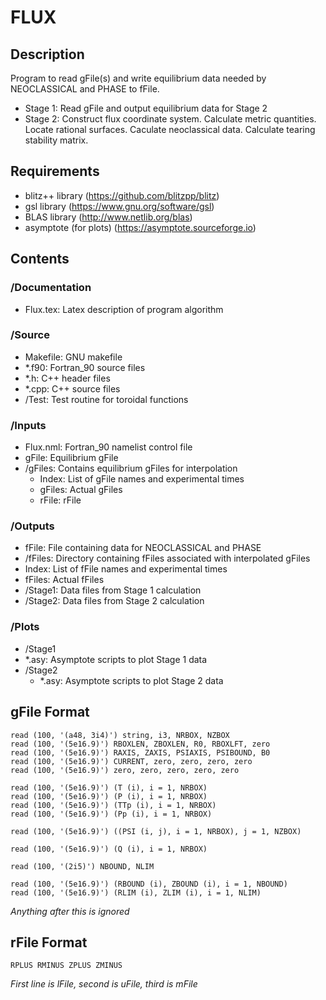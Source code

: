 # FLUX

## Description

   Program to read gFile(s) and write equilibrium data needed by NEOCLASSICAL and PHASE to fFile.
   - Stage 1:
     Read gFile and output equilibrium data for Stage 2
   - Stage 2:
     Construct flux coordinate system. Calculate metric quantities. Locate rational surfaces.
     Caculate neoclassical data. Calculate tearing stability matrix. 
	 
## Requirements

   - blitz++ library (https://github.com/blitzpp/blitz)
   - gsl library (https://www.gnu.org/software/gsl)
   - BLAS library (http://www.netlib.org/blas)
   - asymptote (for plots) (https://asymptote.sourceforge.io)
   
## Contents

### /Documentation

- Flux.tex: Latex description of program algorithm
	  
### /Source

- Makefile: GNU makefile
- *.f90: Fortran_90 source files
- *.h: C++ header files
- *.cpp: C++ source files
- /Test: Test routine for toroidal functions
	 
### /Inputs

- Flux.nml: Fortran_90 namelist control file
- gFile: Equilibrium gFile
- /gFiles: Contains equilibrium gFiles for interpolation
  - Index: List of gFile names and experimental times
  - gFiles: Actual gFiles
  - rFile: rFile
	  
### /Outputs

- fFile: File containing data for NEOCLASSICAL and PHASE
- /fFiles: Directory containing fFiles associated with interpolated gFiles
 - Index: List of fFile names and experimental times
 - fFiles: Actual fFiles
- /Stage1: Data files from Stage 1 calculation
- /Stage2: Data files from Stage 2 calculation
	  
### /Plots

- /Stage1
 - *.asy: Asymptote scripts to plot Stage 1 data
- /Stage2
  - *.asy: Asymptote scripts to plot Stage 2 data

## gFile Format

    read (100, '(a48, 3i4)') string, i3, NRBOX, NZBOX
    read (100, '(5e16.9)') RBOXLEN, ZBOXLEN, R0, RBOXLFT, zero
    read (100, '(5e16.9)') RAXIS, ZAXIS, PSIAXIS, PSIBOUND, B0
    read (100, '(5e16.9)') CURRENT, zero, zero, zero, zero
    read (100, '(5e16.9)') zero, zero, zero, zero, zero
 
    read (100, '(5e16.9)') (T (i), i = 1, NRBOX)
    read (100, '(5e16.9)') (P (i), i = 1, NRBOX)
    read (100, '(5e16.9)') (TTp (i), i = 1, NRBOX)
    read (100, '(5e16.9)') (Pp (i), i = 1, NRBOX)
  
    read (100, '(5e16.9)') ((PSI (i, j), i = 1, NRBOX), j = 1, NZBOX)

    read (100, '(5e16.9)') (Q (i), i = 1, NRBOX)

    read (100, '(2i5)') NBOUND, NLIM

    read (100, '(5e16.9)') (RBOUND (i), ZBOUND (i), i = 1, NBOUND)
    read (100, '(5e16.9)') (RLIM (i), ZLIM (i), i = 1, NLIM)
  
  *Anything after this is ignored*
  
## rFile Format

    RPLUS RMINUS ZPLUS ZMINUS
	
  *First line is lFile, second is uFile, third is mFile*	
